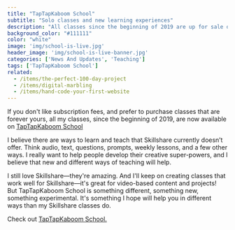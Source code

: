 ```yaml
---
title: "TapTapKaboom School"
subtitle: "Solo classes and new learning experiences"
description: "All classes since the beginning of 2019 are up for sale on TapTapKaboom School. And there will be different types of learning content available in the future."
background_color: "#111111"
color: "white"
image: 'img/school-is-live.jpg'
header_image: 'img/school-is-live-banner.jpg'
categories: ['News And Updates', 'Teaching']
tags: ['TapTapKaboom School']
related:
  - /items/the-perfect-100-day-project
  - /items/digital-marbling
  - /items/hand-code-your-first-website
---
```


If you don't like subscription fees, and prefer to purchase classes that are forever yours, all my classes, since the beginning of 2019, are now available on [TapTapKaboom School](https://ttkb.me/school)

I believe there are ways to learn and teach that Skillshare currently doesn’t offer. Think audio, text, questions, prompts, weekly lessons, and a few other ways. I really want to help people develop their creative super-powers, and I believe that new and different ways of teaching will help.

I still love Skillshare—they're amazing. And I'll keep on creating classes that work well for Skillshare—it's great for video-based content and projects! But TapTapKaboom School is something different, something new, something experimental. It's something I hope will help you in different ways than my Skillshare classes do.

Check out [TapTapKaboom School.](https://ttkb.me/school)